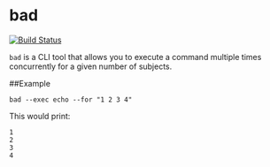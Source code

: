 bad
======================
[![Build Status](https://travis-ci.org/jsdevel/node-bad.png)](https://travis-ci.org/jsdevel/node-bad)

`bad` is a CLI tool that allows you to execute a command multiple times concurrently
for a given number of subjects.

##Example
````
bad --exec echo --for "1 2 3 4"
````

This would print:
````
1
2
3
4
````
